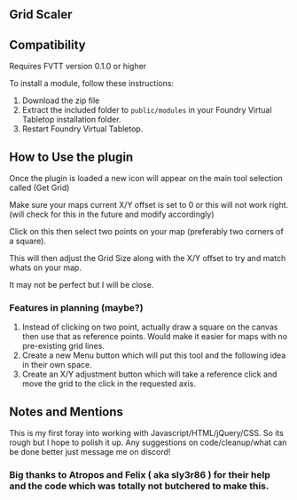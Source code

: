 ## Grid Scaler

## Compatibility

Requires FVTT version 0.1.0 or higher

To install a module, follow these instructions:

1. Download the zip file
2. Extract the included folder to `public/modules` in your Foundry Virtual Tabletop installation folder.
3. Restart Foundry Virtual Tabletop. 

## How to Use the plugin

Once the plugin is loaded a new icon will appear on the main tool selection called (Get Grid)

Make sure your maps current X/Y offset is set to 0 or this will not work right. (will check for this in the future and modify accordingly)

Click on this then select two points on your map (preferably two corners of a square).

This will then adjust the Grid Size along with the X/Y offset to try and match whats on your map.

It may not be perfect but I will be close. 

### Features in planning (maybe?)

1. Instead of clicking on two point, actually draw a square on the canvas then use that as reference points. Would make it easier for maps with no pre-existing grid lines.
2. Create a new Menu button which will put this tool and the following idea in their own space.
3. Create an X/Y adjustment button which will take a reference click and move the grid to the click in the requested axis.

## Notes and Mentions

This is my first foray into working with Javascript/HTML/jQuery/CSS. So its rough but I hope to polish it up. Any suggestions on code/cleanup/what can be done better just message me on discord!

### Big thanks to Atropos and Felix ( aka sly3r86 ) for their help and the code which was totally not butchered to make this.
